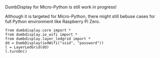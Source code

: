 DumbDisplay for Micro-Python is still work in progress!

Although it is targeted for Micro-Python, there might still bebuse cases
for full Python environment like Raspberry Pi Zero.

```
from dumbdisplay.core import *
from dumbdisplay.io_wifi import *
from dumbdisplay.layer_ledgrid import *
dd = DumbDisplay(io4Wifi("ssid", "password"))
l = LayerLedGrid(dd)
l.turnOn()
```